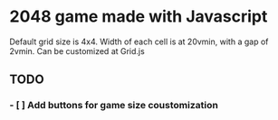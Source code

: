 # 2048 game made with Javascript

Default grid size is 4x4. Width of each cell is at 20vmin, with a gap of 2vmin.
Can be customized at Grid.js

## TODO

### **- [ ] Add buttons for game size coustomization**
